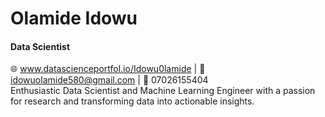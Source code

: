 # **Olamide Idowu**  
####  Data Scientist 
🌐 www.datascienceportfol.io/Idowu0lamide | 📧 idowuolamide580@gmail.com | 📱 07026155404  
Enthusiastic Data Scientist and Machine Learning Engineer with a passion for research and transforming data into actionable insights. 

<!---
OlamideIdowu/OlamideIdowu is a ✨ special ✨ repository because its `README.md` (this file) appears on your GitHub profile.
You can click the Preview link to take a look at your changes.
--->
